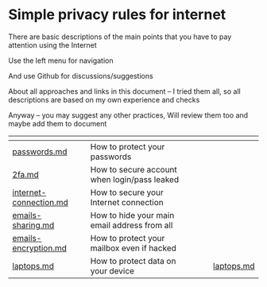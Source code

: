 # Simple privacy rules for internet

There are basic descriptions of the main points that you have to pay attention using the Internet

Use the left menu for navigation

And use Github for discussions/suggestions

About all approaches and links in this document – I tried them all, so all descriptions are based on my own experience and checks

Anyway – you may suggest any other practices, Will review them too and maybe add them to document

<table data-view="cards"><thead><tr><th data-type="content-ref"></th><th></th><th data-hidden></th><th data-hidden></th><th data-hidden data-card-target data-type="content-ref"></th></tr></thead><tbody><tr><td><a href="passwords.md">passwords.md</a></td><td>How to protect your passwords</td><td></td><td></td><td></td></tr><tr><td><a href="2fa.md">2fa.md</a></td><td>How to secure account when login/pass leaked</td><td></td><td></td><td></td></tr><tr><td><a href="internet-connection.md">internet-connection.md</a></td><td>How to secure your Internet connection</td><td></td><td></td><td></td></tr><tr><td><a href="emails/emails-sharing.md">emails-sharing.md</a></td><td>How to hide your main email address from all</td><td></td><td></td><td></td></tr><tr><td><a href="emails/emails-encryption.md">emails-encryption.md</a></td><td>How to protect your mailbox even if hacked</td><td></td><td></td><td></td></tr><tr><td><a href="mobile-devices/laptops.md">laptops.md</a></td><td>How to protect data on your device</td><td></td><td></td><td><a href="mobile-devices/laptops.md">laptops.md</a></td></tr></tbody></table>

